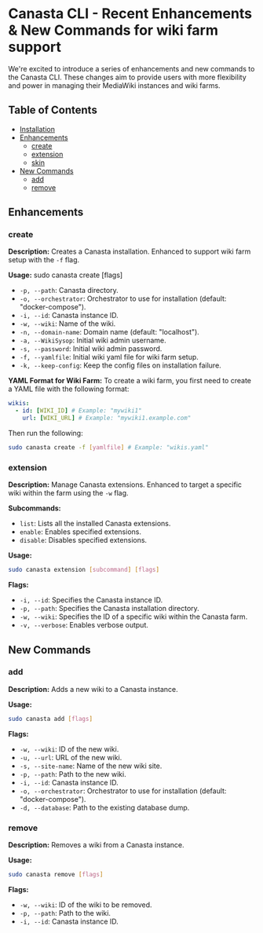 # Canasta CLI - Recent Enhancements & New Commands for wiki farm support

We're excited to introduce a series of enhancements and new commands to the Canasta CLI. These changes aim to provide users with more flexibility and power in managing their MediaWiki instances and wiki farms.

## Table of Contents
- [Installation](#installation)
- [Enhancements](#enhancements)
  - [create](#create)
  - [extension](#extension)
  - [skin](#skin)
- [New Commands](#new-commands)
  - [add](#add)
  - [remove](#remove)


## Enhancements

### create
**Description:** Creates a Canasta installation. Enhanced to support wiki farm setup with the `-f` flag.

**Usage:**
sudo canasta create [flags]
- `-p, --path`: Canasta directory.
- `-o, --orchestrator`: Orchestrator to use for installation (default: "docker-compose").
- `-i, --id`: Canasta instance ID.
- `-w, --wiki`: Name of the wiki.
- `-n, --domain-name`: Domain name (default: "localhost").
- `-a, --WikiSysop`: Initial wiki admin username.
- `-s, --password`: Initial wiki admin password.
- `-f, --yamlfile`: Initial wiki yaml file for wiki farm setup.
- `-k, --keep-config`: Keep the config files on installation failure.

**YAML Format for Wiki Farm:**
To create a wiki farm, you first need to create a YAML file with the following format:
```yaml
wikis:
  - id: [WIKI_ID] # Example: "mywiki1"
    url: [WIKI_URL] # Example: "mywiki1.example.com"
```

Then run the following:

```bash
sudo canasta create -f [yamlfile] # Example: "wikis.yaml"
```

### extension
**Description:** Manage Canasta extensions. Enhanced to target a specific wiki within the farm using the `-w` flag.

**Subcommands:**
- `list`: Lists all the installed Canasta extensions.
- `enable`: Enables specified extensions.
- `disable`: Disables specified extensions.

**Usage:**
```bash
sudo canasta extension [subcommand] [flags]
```
**Flags:**
- `-i, --id`: Specifies the Canasta instance ID.
- `-p, --path`: Specifies the Canasta installation directory.
- `-w, --wiki`: Specifies the ID of a specific wiki within the Canasta farm.
- `-v, --verbose`: Enables verbose output.

## New Commands

### add
**Description:** Adds a new wiki to a Canasta instance.

**Usage:**
```bash
sudo canasta add [flags]
```
**Flags:**
- `-w, --wiki`: ID of the new wiki.
- `-u, --url`: URL of the new wiki.
- `-s, --site-name`: Name of the new wiki site.
- `-p, --path`: Path to the new wiki.
- `-i, --id`: Canasta instance ID.
- `-o, --orchestrator`: Orchestrator to use for installation (default: "docker-compose").
- `-d, --database`: Path to the existing database dump.

### remove
**Description:** Removes a wiki from a Canasta instance.

**Usage:**
```bash
sudo canasta remove [flags]
```
**Flags:**
- `-w, --wiki`: ID of the wiki to be removed.
- `-p, --path`: Path to the wiki.
- `-i, --id`: Canasta instance ID.

